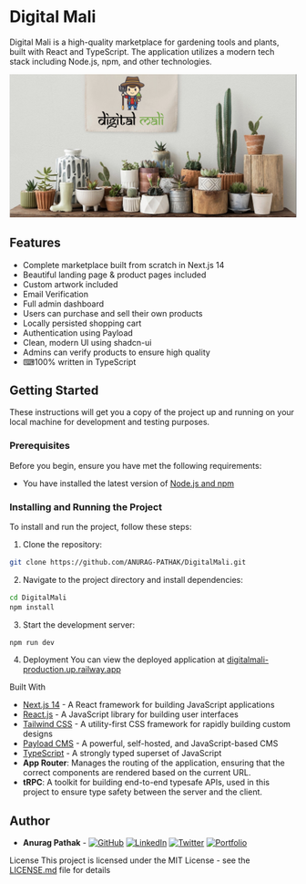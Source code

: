 # Digital Mali

Digital Mali is a high-quality marketplace for gardening tools and plants, built with React and TypeScript. The application utilizes a modern tech stack including Node.js, npm, and other technologies.

![Thumbnail](./public/thumbnail.png)

## Features

- Complete marketplace built from scratch in Next.js 14
- Beautiful landing page & product pages included
- Custom artwork included
- Email Verification
- Full admin dashboard
- Users can purchase and sell their own products
- Locally persisted shopping cart
- Authentication using Payload
- Clean, modern UI using shadcn-ui
- Admins can verify products to ensure high quality
- ⌨100% written in TypeScript

## Getting Started

These instructions will get you a copy of the project up and running on your local machine for development and testing purposes.

### Prerequisites

Before you begin, ensure you have met the following requirements:

- You have installed the latest version of [Node.js and npm](https://nodejs.org/en/download/)

### Installing and Running the Project

To install and run the project, follow these steps:

1. Clone the repository:

```sh
git clone https://github.com/ANURAG-PATHAK/DigitalMali.git
```

2. Navigate to the project directory and install dependencies:

```sh
cd DigitalMali
npm install
```

3. Start the development server:

```sh
npm run dev
```

4. Deployment
You can view the deployed application at [digitalmali-production.up.railway.app](https://digitalmali-production.up.railway.app)

Built With

- [Next.js 14](https://nextjs.org/) - A React framework for building JavaScript applications
- [React.js](https://reactjs.org/) - A JavaScript library for building user interfaces
- [Tailwind CSS](https://tailwindcss.com/) - A utility-first CSS framework for rapidly building custom designs
- [Payload CMS](https://payloadcms.com/) - A powerful, self-hosted, and JavaScript-based CMS
- [TypeScript](https://www.typescriptlang.org/) - A strongly typed superset of JavaScript
- **App Router**: Manages the routing of the application, ensuring that the correct components are rendered based on the current URL.
- **tRPC**: A toolkit for building end-to-end typesafe APIs, used in this project to ensure type safety between the server and the client.

## Author

- **Anurag Pathak** -
[![GitHub](https://img.shields.io/badge/-GitHub-black?style=flat-square&logo=github)](https://github.com/ANURAG-PATHAK)
[![LinkedIn](https://img.shields.io/badge/-LinkedIn-blue?style=flat-square&logo=linkedin)](https://www.linkedin.com/in/anuragpathak0/)
[![Twitter](https://img.shields.io/badge/-Twitter-blue?style=flat-square&logo=twitter)](https://twitter.com/_Anurag__Pathak)
[![Portfolio](https://img.shields.io/badge/-Portfolio-black?style=flat-square&logo=google-chrome)](https://anurag-pathak.github.io/Portfolio/)

License
This project is licensed under the MIT License - see the [LICENSE.md](LICENSE.md) file for details
